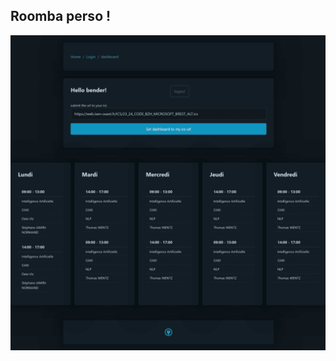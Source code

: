 ## Roomba perso !
![Image](https://raw.githubusercontent.com/Hatchi-Kin/auth-roomba/main/static/Screenshot-TEMPLATE.png)

